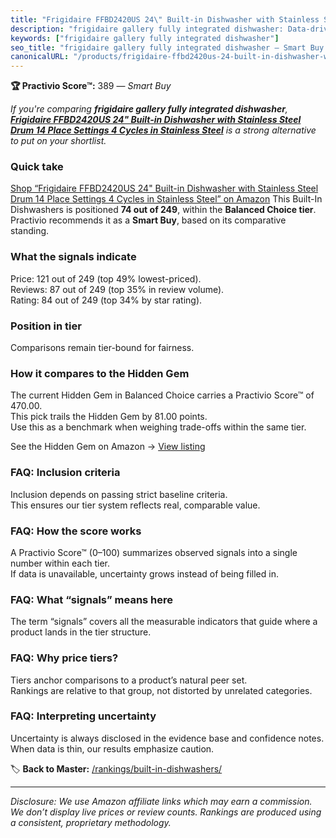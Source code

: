 ```yaml
---
title: "Frigidaire FFBD2420US 24\" Built-in Dishwasher with Stainless Steel Drum 14 Place Settings 4 Cycles in Stainless Steel"
description: "frigidaire gallery fully integrated dishwasher: Data-driven within Balanced Choice ranking using the Practivio Score™. Positioned by quality, value, demand, fi…"
keywords: ["frigidaire gallery fully integrated dishwasher"]
seo_title: "frigidaire gallery fully integrated dishwasher — Smart Buy Balanced Choice (2025)"
canonicalURL: "/products/frigidaire-ffbd2420us-24-built-in-dishwasher-with-stainless-steel-drum-14-place-settings-4-cycles-in-stainless-steel-B07R7RV6KP/"
---
```


**🏆 Practivio Score™:** 389 — _Smart Buy_


*If you're comparing **frigidaire gallery fully integrated dishwasher**, **[Frigidaire FFBD2420US 24" Built-in Dishwasher with Stainless Steel Drum 14 Place Settings 4 Cycles in Stainless Steel](https://www.amazon.com/dp/B07R7RV6KP?tag=practivio-20)** is a strong alternative to put on your shortlist.*
### Quick take
[Shop “Frigidaire FFBD2420US 24" Built-in Dishwasher with Stainless Steel Drum 14 Place Settings 4 Cycles in Stainless Steel” on Amazon](https://www.amazon.com/dp/B07R7RV6KP?tag=practivio-20)
This Built-In Dishwashers is positioned **74 out of 249**, within the **Balanced Choice tier**.  
Practivio recommends it as a **Smart Buy**, based on its comparative standing.

### What the signals indicate
Price: 121 out of 249 (top 49% lowest-priced).  
Reviews: 87 out of 249 (top 35% in review volume).  
Rating: 84 out of 249 (top 34% by star rating).  

### Position in tier
Comparisons remain tier-bound for fairness.

### How it compares to the Hidden Gem
The current Hidden Gem in Balanced Choice carries a Practivio Score™ of 470.00.  
This pick trails the Hidden Gem by 81.00 points.  
Use this as a benchmark when weighing trade-offs within the same tier.  

See the Hidden Gem on Amazon → [View listing](https://www.amazon.com/dp/B01MQGDIAR?tag=practivio-20)

### FAQ: Inclusion criteria
Inclusion depends on passing strict baseline criteria.  
This ensures our tier system reflects real, comparable value.

### FAQ: How the score works
A Practivio Score™ (0–100) summarizes observed signals into a single number within each tier.  
If data is unavailable, uncertainty grows instead of being filled in.

### FAQ: What “signals” means here
The term “signals” covers all the measurable indicators that guide where a product lands in the tier structure.

### FAQ: Why price tiers?
Tiers anchor comparisons to a product’s natural peer set.  
Rankings are relative to that group, not distorted by unrelated categories.

### FAQ: Interpreting uncertainty
Uncertainty is always disclosed in the evidence base and confidence notes.  
When data is thin, our results emphasize caution.


🏷️ **Back to Master:** [/rankings/built-in-dishwashers/](/rankings/built-in-dishwashers/)

---
_Disclosure: We use Amazon affiliate links which may earn a commission. We don’t display live prices or review counts. Rankings are produced using a consistent, proprietary methodology._
